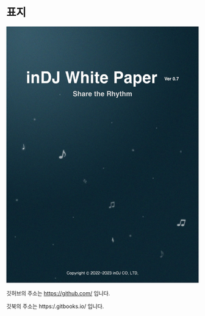 # 표지

![](<.gitbook/assets/image (5).png>)

깃허브의 주소는 https://github.com/ 입니다.

깃북의 주소는 https:/.gitbooks.io/ 입니다.
